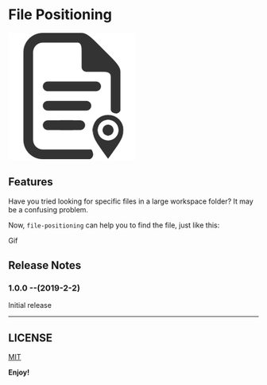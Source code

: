 # File Positioning

![file-positioning](src/assets/images/logo.png)

## Features

Have you tried looking for specific files in a large workspace folder? It may be a confusing problem.

Now, `file-positioning` can help you to find the file, just like this:

Gif

## Release Notes

### 1.0.0 --(2019-2-2)

Initial release

-----------------------------------------------------------------------------------------------------------

## LICENSE

[MIT]()

**Enjoy!**
